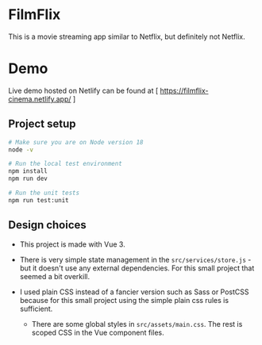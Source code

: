 # FilmFlix

This is a movie streaming app similar to Netflix, but definitely not Netflix.



# Demo
Live demo hosted on Netlify can be found at [ https://filmflix-cinema.netlify.app/ ]


## Project setup
```sh
# Make sure you are on Node version 18
node -v

# Run the local test environment
npm install
npm run dev

# Run the unit tests
npm run test:unit
```

## Design choices

- This project is made with Vue 3.

- There is very simple state management in the `src/services/store.js` - but it doesn't use any external dependencies. For this small project that seemed a bit overkill.

- I used plain CSS instead of a fancier version such as Sass or PostCSS because for this small project using the simple plain css rules is sufficient.
    - There are some global styles in `src/assets/main.css`. The rest is scoped CSS in the Vue component files.


